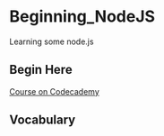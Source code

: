 # Beginning_NodeJS

Learning some node.js

## Begin Here

[Course on Codecademy](https://www.codecademy.com/enrolled/courses/learn-nodejs-fundamentals)

## Vocabulary
